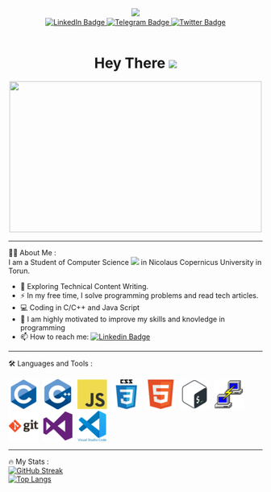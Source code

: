 <div id="header" align="center">
  <img src="https://media.giphy.com/media/3iyKHMIKg5VWG6qHUm/giphy.gif" width="170"/>
  <div id="badges">
  <a href="https://www.linkedin.com/in/albert-burkas/">
    <img src="https://img.shields.io/badge/LinkedIn-blue?style=for-the-badge&logo=linkedin&logoColor=white" alt="LinkedIn Badge"/>
  </a>
  <a href="https://t.me/aburkas">
    <img src="https://img.shields.io/badge/telegram-blue?style=for-the-badge&logo=telegram&logoColor=white" alt="Telegram Badge"/>
  </a>
  <a href="https://twitter.com/albert_burkas">
    <img src="https://img.shields.io/badge/Twitter-black?style=for-the-badge&logo=x&logoColor=white" alt="Twitter Badge"/>
  </a>
</div>
  <img src="https://komarev.com/ghpvc/?username=ABurkas&style=flat-square&color=blue" alt=""/>
  <h1>
    Hey There
    <img src="https://media.giphy.com/media/hvRJCLFzcasrR4ia7z/giphy.gif" width="30px"/>
  </h1>
  <div align="center">
  <img src="https://media.giphy.com/media/dWesBcTLavkZuG35MI/giphy.gif" width="500" height="300"/>
</div>
</div>

---

:man_technologist: About Me :
<br>
I am a Student of Computer Science <img src="https://media.giphy.com/media/WUlplcMpOCEmTGBtBW/giphy.gif" width="30"> in Nicolaus Copernicus University in Torun.
- :seedling: Exploring Technical Content Writing.
- :zap: In my free time, I solve programming problems and read tech articles.
- :computer: Coding in C/C++ and Java Script
- :runner: I am highly motivated to improve my skills and knovledge in programming
- :mailbox: How to reach me: [![Linkedin Badge](https://img.shields.io/badge/-Albert-blue?style=flat&logo=Linkedin&logoColor=white)](https://www.linkedin.com/in/albert-burkas/)

---

:hammer_and_wrench: Languages and Tools :
<br>
<br>
<img src="https://github.com/devicons/devicon/blob/master/icons/c/c-original.svg" title="C" alt="C" width="60" height="60"/>&nbsp;
<img src="https://github.com/devicons/devicon/blob/master/icons/cplusplus/cplusplus-original.svg" title="C++" alt="C++" width="60" height="60"/>&nbsp;
<img src="https://github.com/devicons/devicon/blob/master/icons/javascript/javascript-original.svg" title="Java Script" alt="Java Script" width="60" height="60"/>&nbsp;
<img src="https://github.com/devicons/devicon/blob/master/icons/css3/css3-original-wordmark.svg" title="CSS" alt="CSS" width="60" height="60"/>&nbsp;
<img src="https://github.com/devicons/devicon/blob/master/icons/html5/html5-original.svg" title="HTML5" alt="HTML5" width="60" height="60"/>&nbsp;
<img src="https://github.com/devicons/devicon/blob/master/icons/bash/bash-original.svg" title="Bash" alt="Bash" width="60" height="60"/>&nbsp;
<img src="https://github.com/devicons/devicon/blob/master/icons/putty/putty-original.svg" title="Putyy" alt="Putty" width="60" height="60"/>&nbsp;
<img src="https://github.com/devicons/devicon/blob/master/icons/git/git-original-wordmark.svg" title="Git" alt="Git" width="60" height="60"/>&nbsp;
<img src="https://github.com/devicons/devicon/blob/master/icons/visualstudio/visualstudio-plain.svg" title="visualStudio" alt="visualStudio" width="60" height="60"/>&nbsp;
<img src="https://github.com/devicons/devicon/blob/master/icons/vscode/vscode-original-wordmark.svg" title="VSCode" alt="VSCode" width="60" height="60"/>&nbsp;

---

:fire: My Stats :
<br>
[![GitHub Streak](http://github-readme-streak-stats.herokuapp.com?user=ABurkas&theme=github-dark-blue&background=000000)](https://git.io/streak-stats)
<br>
[![Top Langs](https://github-readme-stats.vercel.app/api/top-langs/?username=ABurkas&layout=compact&theme=vision-friendly-dark)](https://github.com/anuraghazra/github-readme-stats)
